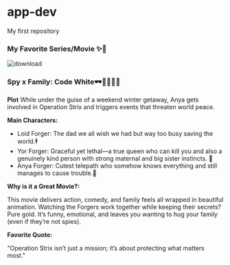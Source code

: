 # app-dev
My first repository
### **My Favorite Series/Movie** ✨🎥
![download](https://github.com/user-attachments/assets/d476b84e-45b2-4b80-b3c3-b1c51006d8f0)
### **Spy x Family:** Code White🕶️🌸👨‍👩‍👧
**Plot** 
While under the guise of a weekend winter getaway, Anya gets involved in Operation Strix and triggers events that threaten world peace.

**Main Characters:**
- Loid Forger: The dad we all wish we had but way too busy saving the world.🕴️
- Yor Forger: Graceful yet lethal—a true queen who can kill you and also a genuinely kind person with strong maternal and big sister instincts. 🌹
- Anya Forger: Cutest telepath who somehow knows everything and still manages to cause trouble.🐾

**Why is it a Great Movie?:** 

This movie delivers action, comedy, and family feels all wrapped in beautiful animation. Watching the Forgers work together while keeping their secrets? Pure gold. It’s funny, emotional, and leaves you wanting to hug your family (even if they’re not spies).

**Favorite Quote:**

"Operation Strix isn’t just a mission; it’s about protecting what matters most."
